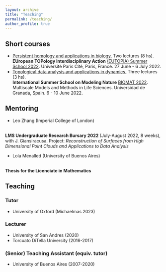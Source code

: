 ```yaml
---
layout: archive
title: "Teaching"
permalink: /teaching/
author_profile: true
---
```


<!--
{% include base_path %}

{% for post in site.teaching reversed %}
  {% include archive-single.html %}
{% endfor %}
-->

## Short courses

<ul>
<li><a href="https://github.com/ximenafernandez/eutopia2022">Persistent homology and applications in biology.</a> Two lectures (8 hs). 
<br>
<b>EUropean TOPology Interdisciplinary Action</b> <a href="https://eutopia.unitn.eu/eutopia-summer-school-program/">(EUTOPIA) Summer School 2022</a>.
Université Paris Cité, Paris, France. 27 June - 6 July 2022.
</li>


<li>
<a href="https://github.com/ximenafernandez/biomat2022">Topological data analysis and applications in dynamics.</a> Three lectures (3 hs).
<br>
<b>International Summer School on Modeling Nature</b> <a href="https://www.modelingnature.org/international-phd-school-2022">BIOMAT 2022</a>.
Multiscale Models and Methods in Life Sciences. 
Universidad de Granada, Spain. 6 - 10 June 2022.
</li>
</ul>




## Mentoring

* Leo Zhang (Imperial College of London) 
<br>
<b>LMS Undergraduate Research Bursary 2022</b> (July-August 2022, 8 weeks), with J. Giansiracusa. 
Project: <i>Reconstruction of Surfaces from High Dimensional Point Clouds and Applications to Data Analysis</i> 

* Lola Menalled (University of Buenos Aires) 
<br>
<b>Thesis for the Licenciate in Mathematics</b>

## Teaching

### Tutor
* University of Oxford (Michaelmas 2023)


### Lecturer

* University of San Andres (2020)
* Torcuato DiTella University (2016-2017)


### (Senior) Teaching Assistant  (equiv. tutor)
* University of Buenos Aires (2007-2020)

